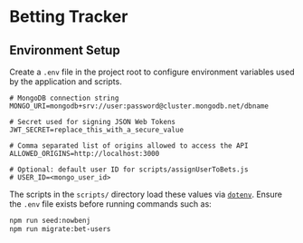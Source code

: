 # Betting Tracker

## Environment Setup

Create a `.env` file in the project root to configure environment variables used by the application and scripts.

```env
# MongoDB connection string
MONGO_URI=mongodb+srv://user:password@cluster.mongodb.net/dbname

# Secret used for signing JSON Web Tokens
JWT_SECRET=replace_this_with_a_secure_value

# Comma separated list of origins allowed to access the API
ALLOWED_ORIGINS=http://localhost:3000

# Optional: default user ID for scripts/assignUserToBets.js
# USER_ID=<mongo_user_id>
```

The scripts in the `scripts/` directory load these values via [`dotenv`](https://www.npmjs.com/package/dotenv). Ensure the `.env` file exists before running commands such as:

```bash
npm run seed:nowbenj
npm run migrate:bet-users
```
